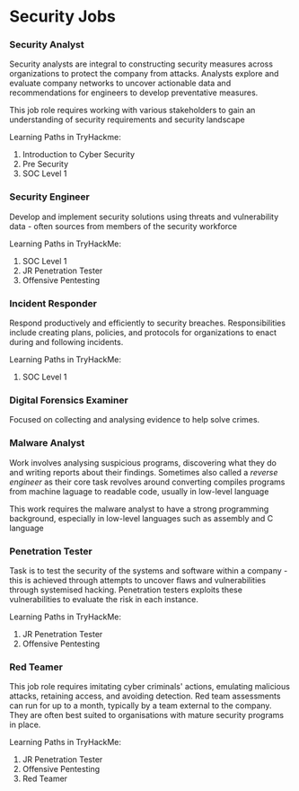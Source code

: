 Security Jobs
========================

### Security Analyst

Security analysts are integral to constructing security measures across organizations to protect the company from attacks. Analysts explore and evaluate company networks to uncover actionable data and recommendations for engineers to develop preventative measures. 

This job role requires working with various stakeholders to gain an understanding of security requirements and security landscape

Learning Paths in TryHackme:
1. Introduction to Cyber Security
2. Pre Security
3. SOC Level 1

### Security Engineer
Develop and implement security solutions using threats and vulnerability data - often sources from members of the security workforce

Learning Paths in TryHackMe:
1. SOC Level 1
2. JR Penetration Tester
3. Offensive Pentesting

### Incident Responder
Respond productively and efficiently to security breaches. Responsibilities include creating plans, policies, and protocols for organizations to enact during and following incidents.

Learning Paths in TryHackMe:
1. SOC Level 1

### Digital Forensics Examiner
Focused on collecting and analysing evidence to help solve crimes.


### Malware Analyst

Work involves analysing suspicious programs, discovering what they do and writing reports about their findings.  Sometimes also called a _reverse engineer_ as their core task revolves around converting compiles programs from machine laguage to readable code, usually in low-level language

This work requires the malware analyst to have a strong programming background, especially in low-level languages such as assembly and C language


### Penetration Tester

Task is to test the security of the systems and software within a company - this is achieved through attempts to uncover flaws and vulnerabilities through systemised hacking. Penetration testers exploits these vulnerabilities to evaluate the risk in each instance. 

Learning Paths in TryHackMe:
1. JR Penetration Tester
2. Offensive Pentesting

### Red Teamer

This job role requires imitating cyber criminals' actions, emulating malicious attacks, retaining access, and avoiding detection. Red team assessments can run for up to a month, typically by a team external to the company. They are often best suited to organisations with mature security programs in place.

Learning Paths in TryHackMe:
1. JR Penetration Tester
2. Offensive Pentesting
3. Red Teamer